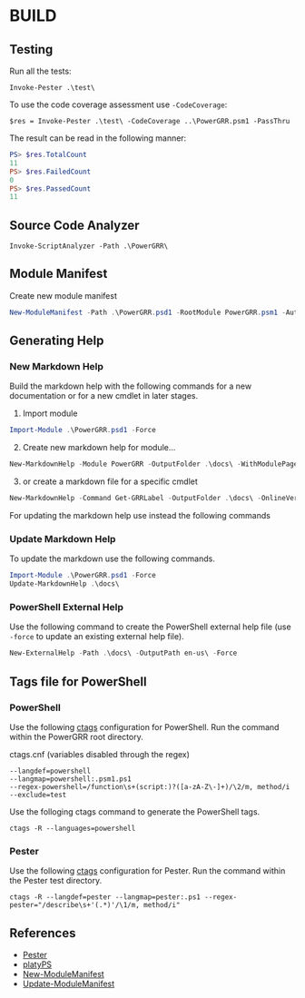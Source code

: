 # BUILD

## Testing

Run all the tests:

`Invoke-Pester .\test\ `

To use the code coverage assessment use `-CodeCoverage`:

`$res = Invoke-Pester .\test\ -CodeCoverage ..\PowerGRR.psm1 -PassThru`

The result can be read in the following manner:

``` powershell
PS> $res.TotalCount
11
PS> $res.FailedCount
0
PS> $res.PassedCount
11
```

## Source Code Analyzer

`Invoke-ScriptAnalyzer -Path .\PowerGRR\ `

## Module Manifest
Create new module manifest

``` powershell
New-ModuleManifest -Path .\PowerGRR.psd1 -RootModule PowerGRR.psm1 -Author "Swisscom (Schweiz) AG" -CompanyName 'Swisscom (Schweiz) AG' -ModuleVersion '0.1.0'
```

## Generating Help

### New Markdown Help

Build the markdown help with the following commands for a new documentation or
for a new cmdlet in later stages.

1. Import module
``` powershell
Import-Module .\PowerGRR.psd1 -Force
```

2. Create new markdown help for module...
``` powershell
New-MarkdownHelp -Module PowerGRR -OutputFolder .\docs\ -WithModulePage -Force -HelpVersion "1.0.0.0"
```

3. or create a markdown file for a specific cmdlet
``` powershell
New-MarkdownHelp -Command Get-GRRLabel -OutputFolder .\docs\ -OnlineVersionUrl "https://github.com/swisscom/powergrr/docs/Get-GRRLabel.md" 
```

For updating the markdown help use instead the following commands

### Update Markdown Help

To update the markdown use the following commands.

``` powershell
Import-Module .\PowerGRR.psd1 -Force
Update-MarkdownHelp .\docs\
```

### PowerShell External Help

Use the following command to create the PowerShell external help file (use `-force` to
update an existing external help file).

``` powershell
New-ExternalHelp -Path .\docs\ -OutputPath en-us\ -Force
```

## Tags file for PowerShell

### PowerShell
Use the following [ctags](http://ctags.sourceforge.net/ctags.html) configuration for PowerShell.
Run the command within the PowerGRR root directory.

ctags.cnf (variables disabled through the regex)

```
--langdef=powershell
--langmap=powershell:.psm1.ps1
--regex-powershell=/function\s+(script:)?([a-zA-Z\-]+)/\2/m, method/i
--exclude=test
```

Use the folloging ctags command to generate the PowerShell tags.


```
ctags -R --languages=powershell
```

### Pester

Use the following [ctags](http://ctags.sourceforge.net/ctags.html) configuration for Pester. Run
the command within the Pester test directory.

```
ctags -R --langdef=pester --langmap=pester:.ps1 --regex-pester="/describe\s+'(.*)'/\1/m, method/i"
```

## References
* [Pester](https://github.com/pester/Pester)
* [platyPS](https://github.com/PowerShell/platyPS)
* [New-ModuleManifest](https://msdn.microsoft.com/en-us/powershell/reference/5.1/microsoft.powershell.core/new-modulemanifest)
* [Update-ModuleManifest](https://msdn.microsoft.com/powershell/reference/5.1/PowerShellGet/Update-ModuleManifest)
